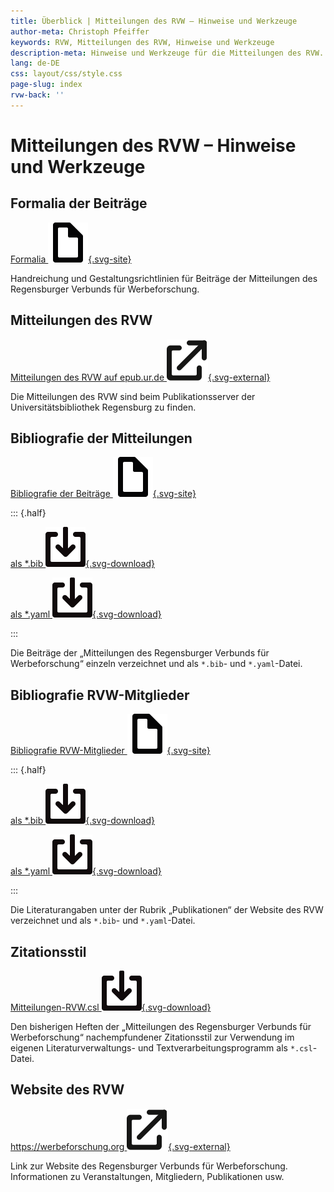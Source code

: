 ```yaml
---
title: Überblick | Mitteilungen des RVW – Hinweise und Werkzeuge
author-meta: Christoph Pfeiffer
keywords: RVW, Mitteilungen des RVW, Hinweise und Werkzeuge
description-meta: Hinweise und Werkzeuge für die Mitteilungen des RVW. Über Formalia zur Einreichung der Beiträge bis hin zu einem verwendbaren Zitationsstil als *.csl-Datei, Bibliografie der Mitteilungen des RVW und weiterer Dokumentation.
lang: de-DE
css: layout/css/style.css
page-slug: index
rvw-back: ''
---
```



# Mitteilungen des RVW – Hinweise und Werkzeuge


<article>

## Formalia der Beiträge

[Formalia ![site](layout/css/file-svgrepo-com.svg){.svg-site}](Gestaltungsrichtlinien-Mitteilungen-des-RVW.html)

Handreichung und Ge&shy;stal&shy;tungs&shy;richt&shy;li&shy;nien für Beiträge der Mitteilungen des Regensburger Verbunds für Werbeforschung.

</article>



<article>

## Mitteilungen des RVW

[Mitteilungen des RVW auf epub.ur.de ![external](layout/css/external-link-svgrepo-com.svg){.svg-external}](https://epub.uni-regensburg.de/rvw.html)

Die Mitteilungen des RVW sind beim Publikationsserver der Universitätsbibliothek Regensburg zu finden.

</article>



<article>

## Bibliografie der Mitteilungen

[Bibliografie der Beiträge ![site](layout/css/file-svgrepo-com.svg){.svg-site}](biblio-mitteilungen.html)

::: {.half}

[als *.bib ![download](layout/css/download-square-svgrepo-com.svg){.svg-download}](biblio-mitteilungen.bib)

[als *.yaml ![download](layout/css/download-square-svgrepo-com.svg){.svg-download}](biblio-mitteilungen.yaml)

:::

Die Beiträge der „Mitteilungen des Regensburger Verbunds für Werbeforschung“ einzeln verzeichnet und als `*.bib`- und `*.yaml`-Datei.

</article>



<article>

## Bibliografie RVW-Mitglieder

[Bibliografie RVW-Mitglieder ![site](layout/css/file-svgrepo-com.svg){.svg-site}](biblio-rvw.html)

::: {.half}

[als *.bib ![download](layout/css/download-square-svgrepo-com.svg){.svg-download}](RVW-Publikationen.bib)

[als *.yaml ![download](layout/css/download-square-svgrepo-com.svg){.svg-download}](RVW-Publikationen.yaml)

:::

Die Literaturangaben unter der Rubrik „Publikationen“ der Website des RVW verzeichnet und als `*.bib`- und `*.yaml`-Datei.

</article>



<article>

## Zitationsstil

[Mitteilungen-RVW.csl ![download](layout/css/download-square-svgrepo-com.svg){.svg-download}](Mitteilungen-RVW.csl)

Den bisherigen Heften der „Mitteilungen des Regensburger Verbunds für Werbeforschung“ nachempfundener Zitationsstil zur Verwendung im eigenen Li&shy;te&shy;ra&shy;tur&shy;ver&shy;wal&shy;tungs- und Textverarbeitungs&shy;pro&shy;gramm als `*.csl`-Datei.

</article>



<article>

## Website des RVW

[https://werbeforschung.org ![external](layout/css/external-link-svgrepo-com.svg){.svg-external}](https://werbeforschung.org)

Link zur Website des Regensburger Verbunds für Werbeforschung. Informationen zu Veranstaltungen, Mitgliedern, Publikationen usw.

</article>
